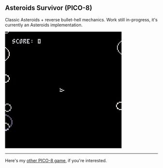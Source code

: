 ## Asteroids Survivor (PICO-8)

Classic Asteroids + reverse bullet-hell mechanics.
Work still in-progress, it's currently an Asteroids implementation.

<img
  src="https://raw.githubusercontent.com/JoaoVicthor/asteroids_survivor-PICO-8/main/preview/asteroids_survivor.gif"
  alt="Asteroids surviving"
  style="display: inline-block; margin: 0 auto; max-width: 384px">



---
Here's my [other PICO-8 game](https://github.com/JoaoVicthor/haunted_snake-PICO-8), if you're interested.

